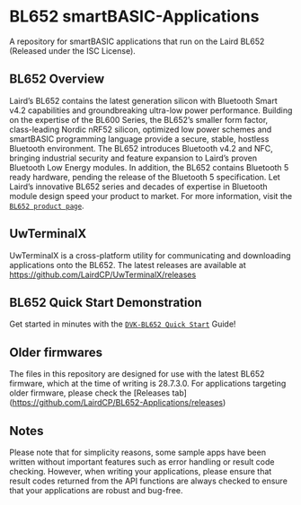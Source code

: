 BL652 smartBASIC-Applications
=============================

A repository for smartBASIC applications that run on the Laird BL652 (Released under the ISC License).

BL652 Overview
------------
Laird’s BL652 contains the latest generation silicon with Bluetooth Smart v4.2 capabilities and groundbreaking ultra-low power performance. Building on the expertise of the BL600 Series, the BL652’s smaller form factor, class-leading Nordic nRF52 silicon, optimized low power schemes and smartBASIC programming language provide a secure, stable, hostless Bluetooth environment. The BL652 introduces Bluetooth v4.2 and NFC, bringing industrial security and feature expansion to Laird’s proven Bluetooth Low Energy modules. In addition, the BL652 contains Bluetooth 5 ready hardware, pending the release of the Bluetooth 5 specification. Let Laird’s innovative BL652 series and decades of expertise in Bluetooth module design speed your product to market. For more information, visit the [`BL652 product page`](https://www.lairdtech.com/products/bl652-ble-module).

UwTerminalX
-----------
UwTerminalX is a cross-platform utility for communicating and downloading applications onto the BL652. The latest releases are available at https://github.com/LairdCP/UwTerminalX/releases

BL652 Quick Start Demonstration
-------------------------------
Get started in minutes with the [`DVK-BL652 Quick Start`](https://www.lairdtech.com/bl652-quick-start) Guide!

Older firmwares
-------------------------------
The files in this repository are designed for use with the latest BL652 firmware, which at the time of writing is 28.7.3.0. For applications targeting older firmware, please check the [Releases tab] (https://github.com/LairdCP/BL652-Applications/releases)

Notes
-------------------------------
Please note that for simplicity reasons, some sample apps have been written without important features such as error handling or result code checking. However, when writing your applications, please ensure that result codes returned from the API functions are always checked to ensure that your applications are robust and bug-free.
